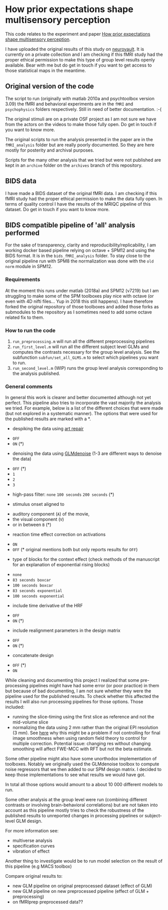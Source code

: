 # How prior expectations shape multisensory perception

This code relates to the experiment and paper [How prior expectations shape multisensory perception](10.1016/j.neuroimage.2015.09.045).

I have uploaded the original results of this study on [neurovault](https://neurovault.org/). It is currently on a private collection and I am checking if this fMRI study had the proper ethical permission to make this type of group level results openly available. Bear with me but do get in touch if you want to get access to those statistical maps in the meantime.


## Original version of the code
The script to run (originally with matlab 2010a and psychtoolbox version 3.09) the fMRI and behavioral experiments are in the `fMRI` and `psychophysics` folders respectively. Still in need of better documentation. :-(

The original stimuli are on a private OSF project as I am not sure we have from the actors on the videos to make those fully open. Do get in touch if you want to know more.

The original scripts to run the analysis presented in the paper are in the `fMRI_analysis` folder but are really poorly documented. So they are here mostly for posterity and archival purposes.

Scripts for the many other analysis that we tried but were not published are kept in an `archive` folder on the `archives` branch of this repository.


## BIDS data
I have made a BIDS dataset of the original fMRI data. I am checking if this fMRI study had the proper ethical permission to make the data fully open. In terms of quality control I have the results of the MRIQC pipeline of this dataset. Do get in touch if you want to know more.


## BIDS compatible pipeline of 'all' analysis performed
For the sake of transparency, clarity and reproducibility/replicability, I am working docker based pipeline relying on octave + SPM12 and using the BIDS format. It is in the `bids_fMRI_analysis` folder. To stay close to the original pipeline run with SPM8 the normalization was done with the `old norm` module in SPM12.


### Requirements
At the moment this runs under matlab (2018a) and SPM12 (v7219) but I am struggling to make some of the SPM toolboxes play nice with octave (or even with 4D nifti files... Yup in 2018 this still happens). I have therefore forked the original repository of those toolboxes and added those forks as submodules to the repository as I sometimes need to add some octave related fix to them.


### How to run the code
1.  `run_preprocessing.m` will run all the different preprocessing pipelines
2.  `run_first_level.m` will run all the different subject level GLMs and computes the contrasts necessary for the group level analysis. See the subfunction `subfun/set_all_GLMS.m` to select which pipelines you want to run.
3.  `run_second_level.m` (WIP) runs the group level analysis corresponding to the analysis published.


### General comments
In general this work is clearer and better documented although not yet perfect. This pipeline also tries to incorporate the vast majority the analysis we tried. For example, below is a list of the different choices that were made (but not explored in a systematic manner). The options that were used for the published results are marked with a \*.

*   despiking the data using [art repair](https://cibsr.stanford.edu/tools/human-brain-project/artrepair-software.html)
  -   `OFF`
  -   `ON` (\*)

*   denoising the data using [GLMdenoise](http://kendrickkay.net/GLMdenoise/)  (1-3 are different ways to denoise the data)
  -   `OFF` (\*)
  -   `1`
  -   `2`
  -   `3`

*   high-pass filter:
`none`
`100 seconds`
`200 seconds` (\*)

*   stimulus onset aligned to
  -   auditory component (`A`) of the movie,
  -   the visual component (`V`)
  -   or in between `B` (\*)

*   reaction time effect correction on activations
  -   `ON`
  -   `OFF` (\* original mentions both but only reports results for `OFF`)

*   type of blocks for the context effect (check methods of the manuscript for an explanation of exponential rising blocks)
  -   `none`
  -   `83 seconds boxcar`
  -   `100 seconds boxcar`
  -   `83 seconds exponential`
  -   `100 seconds exponential`

*   include time derivative of the HRF
  -   `OFF`
  -   `ON` (\*)

*   include realignment parameters in the design matrix
  -   `OFF`
  -   `ON` (\*)

*   concatenate design
  -   `OFF` (\*)
  -   `ON`

While cleaning and documenting this project I realized that some pre-processing pipelines might have had some error (or poor practice) in them but because of bad documenting, I am not sure whether they were the pipeline used for the published results. To check whether this affected the results I will also run processing pipelines for those options. Those included:
-   running the slice-timing using the first slice as reference and not the mid-volume slice
-   normalizing the data using 2 mm rather than the original EPI resolution (3 mm). See [here](https://www.ncbi.nlm.nih.gov/pmc/articles/PMC5487467/) why this might be a problem if not controlling for final image smoothness when using random field theory to control for multiple correction. Potential issue: changing res without changing smoothing will affect FWE-MCC with RFT but not the beta estimate.

Some other pipeline might also have some unorthodox implementation of toolboxes. Notably we originally used the GLMdenoise toolbox to compute noise regressors that we then added to our SPM design matrix. I decided to keep those implementations to see what results we would have got.

In total all those options would amount to a about 10 000 different models to run.

Some other analysis at the group level were run (combining different contrasts or involving brain-behavioral correlations) but are not taken into account as this pipeline mostly tries to check the robustness of the published results to unreported changes in processing pipelines or subject-level GLM design.

For more information see:
-   multiverse analysis
-   specification curves
-   vibration of effect

Another thing to investigate would be to run model selection on the result of this pipeline (e.g MACS toolbox)


Compare original results to:
- new GLM pipeline on original preprocessed dataset (effect of GLM)
- new GLM pipeline on new preprocessed pipeline (effect of GLM + preprocessing)
- on fMRIprep preprocessed data??
